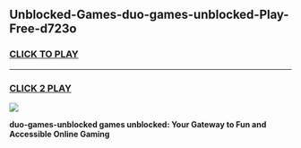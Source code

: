 
## Unblocked-Games-duo-games-unblocked-Play-Free-d723o
<h3>
<a href="https://premium76.site?title=duo-games-unblocked&ref=23A">CLICK TO PLAY</a></h3>
<hr>

<h3>
<a href="https://premium76.site?title=duo-games-unblocked&ref=23A">CLICK 2 PLAY</a>
  
</h3>

<a href="https://premium76.site?title=duo-games-unblocked&ref=23A"><img src="https://clearcache.store/games.png"></a>


**duo-games-unblocked games unblocked: Your Gateway to Fun and Accessible Online Gaming**
